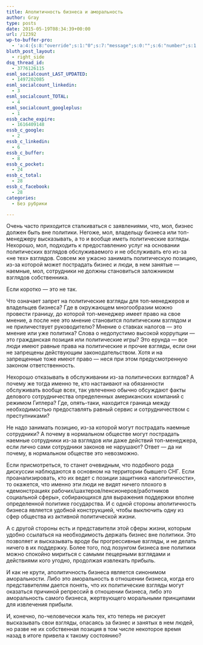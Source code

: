 ```yaml
---
title: Аполитичность бизнеса и аморальность
author: Gray
type: posts
date: 2015-05-19T08:34:39+00:00
url: /12392
wp-to-buffer-pro:
  - 'a:4:{s:8:"override";s:1:"0";s:7:"message";s:0:"";s:6:"number";s:1:"1";s:16:"alternateMessage";s:0:"";}'
bluth_post_layout:
  - right_side
dsq_thread_id:
  - 3776126115
esml_socialcount_LAST_UPDATED:
  - 1497202085
esml_socialcount_linkedin:
  - 3
esml_socialcount_TOTAL:
  - 4
esml_socialcount_googleplus:
  - 1
essb_cache_expire:
  - 1616409148
essb_c_google:
  - 2
essb_c_linkedin:
  - 6
essb_c_buffer:
  - 8
essb_c_pocket:
  - 24
essb_c_total:
  - 28
essb_c_facebook:
  - 28
categories:
  - Без рубрики

---
```








Очень часто приходится сталкиваться с заявлениями, что, мол, бизнес должен быть вне политики. Негоже, мол, владельцу бизнеса или топ-менеджеру высказывать, а то и вообще иметь политические взгляды. Нехорошо, мол, подходить к предоставлению услуг на основании политических взглядов обслуживаемого и не обслуживать его из-за &#171;не тех&#187; взглядов. Совсем же ужасно занимать политическую позицию, из-за которой может пострадать бизнес и люди, в нем занятые — наемные, мол, сотрудники не должны становиться заложником взглядов собственника.

Если коротко — это не так.

Что означает запрет на политические взгляды для топ-менеджеров и владельцев бизнеса? Где в окружающем многообразии можно провести границу, до которой топ-менеджер имеет право на свое мнение, а после нее это мнение становится политическим взглядом и не приличествует руководителю? Мнение о ставках налогов — это мнение или уже политика? Слова о недопустимо высокой коррупции — это гражданская позиция или политические игры? Это ерунда — все люди имеют равные права на политические и прочие взгляды, если они не запрещены действующим законодательством. Хотя и на запрещенные тоже имеют право — неся при этом предусмотренную законом ответственность.

Нехорошо отказывать в обслуживании из-за политических взглядов? А почему же тогда именно те, кто настаивают на обязанности обслуживать вообще всех, так увлеченно обычно обсуждают факты делового сотрудничества определенных американских компаний с режимом Гитлера? Где, опять-таки, находится граница между необходимостью предоставлять равный сервис и сотрудничеством с преступниками?

Не надо занимать позицию, из-за которой могут пострадать наемные сотрудники? А почему в нормальном обществе могут пострадать наемные сотрудники из-за взглядов или даже действий топ-менеджера, если лично сами сотрудники законов не нарушают? Ответ — да ни почему, в нормальном обществе это невозможно.

Если присмотреться, то станет очевидным, что подобного рода дискуссии наблюдаются в основном на территории бывшего СНГ. Если проанализировать, кто их ведет с позиции защитника &#171;аполитичности&#187;, то окажется, что именно эти люди не видят ничего плохого в &#171;демонстрациях рабочих/шахтеров/пенсионеров/работников социальной сферы&#187;, собирающихся для выражения поддержки вполне определенной политике государства. И с одной стороны аполитичность бизнеса является удобной конструкцией, чтобы выключить одну из сфер общества из активной политической жизни.

А с другой стороны есть и представители этой сферы жизни, которым удобно ссылаться на необходимость держать бизнес вне политики. Это позволяет и высказывать вроде бы прогрессивные взгляды, и не делать ничего в их поддержку. Более того, под лозунгом бизнеса вне политики можно спокойно мириться с самыми пещерными взглядами и действиями кого угодно, продолжая извлекать прибыль.

И как не крути, аполитичность бизнеса является синонимом аморальности. Либо это аморальность в отношении бизнеса, когда его представителям дается понять, что их политические взгляды могут оказаться причиной репрессий в отношении бизнеса, либо это аморальность самого бизнеса, жертвующего моральными принципами для извлечения прибыли.

И, конечно, по-человечески жаль тех, кто теперь не рискует высказывать свои взгляды, опасаясь за бизнес и занятых в нем людей, но разве не их собственная позиция в том числе некоторое время назад в итоге привела к такому состоянию?